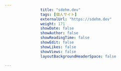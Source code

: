 ---
                title: "sdehm.dev"
                tags: [個人サイト]
                externalUrl: "https://sdehm.dev"
                weight: 171
                showDate: false
                showAuthor: false
                showReadingTime: false
                showEdit: false
                showLikes: false
                showViews: false
                layoutBackgroundHeaderSpace: false
                ---


